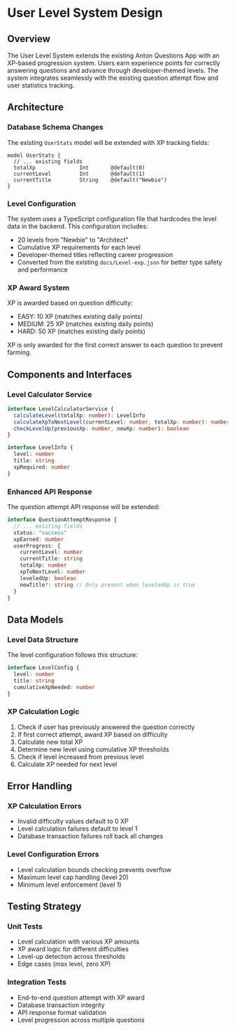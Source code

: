 # User Level System Design

## Overview

The User Level System extends the existing Anton Questions App with an XP-based progression system. Users earn experience points for correctly answering questions and advance through developer-themed levels. The system integrates seamlessly with the existing question attempt flow and user statistics tracking.

## Architecture

### Database Schema Changes

The existing `UserStats` model will be extended with XP tracking fields:

```prisma
model UserStats {
  // ... existing fields
  totalXp              Int       @default(0)
  currentLevel         Int       @default(1)
  currentTitle         String    @default("Newbie")
}
```

### Level Configuration

The system uses a TypeScript configuration file that hardcodes the level data in the backend. This configuration includes:
- 20 levels from "Newbie" to "Architect"
- Cumulative XP requirements for each level
- Developer-themed titles reflecting career progression
- Converted from the existing `docs/Level-exp.json` for better type safety and performance

### XP Award System

XP is awarded based on question difficulty:
- EASY: 10 XP (matches existing daily points)
- MEDIUM: 25 XP (matches existing daily points)  
- HARD: 50 XP (matches existing daily points)

XP is only awarded for the first correct answer to each question to prevent farming.

## Components and Interfaces

### Level Calculator Service

```typescript
interface LevelCalculatorService {
  calculateLevel(totalXp: number): LevelInfo
  calculateXpToNextLevel(currentLevel: number, totalXp: number): number
  checkLevelUp(previousXp: number, newXp: number): boolean
}

interface LevelInfo {
  level: number
  title: string
  xpRequired: number
}
```

### Enhanced API Response

The question attempt API response will be extended:

```typescript
interface QuestionAttemptResponse {
  // ... existing fields
  status: "success"
  xpEarned: number
  userProgress: {
    currentLevel: number
    currentTitle: string
    totalXp: number
    xpToNextLevel: number
    leveledUp: boolean
    newTitle?: string // Only present when leveledUp is true
  }
}
```

## Data Models

### Level Data Structure

The level configuration follows this structure:
```typescript
interface LevelConfig {
  level: number
  title: string
  cumulativeXpNeeded: number
}
```

### XP Calculation Logic

1. Check if user has previously answered the question correctly
2. If first correct attempt, award XP based on difficulty
3. Calculate new total XP
4. Determine new level using cumulative XP thresholds
5. Check if level increased from previous level
6. Calculate XP needed for next level

## Error Handling

### XP Calculation Errors
- Invalid difficulty values default to 0 XP
- Level calculation failures default to level 1
- Database transaction failures roll back all changes

### Level Configuration Errors
- Level calculation bounds checking prevents overflow
- Maximum level cap handling (level 20)
- Minimum level enforcement (level 1)

## Testing Strategy

### Unit Tests
- Level calculation with various XP amounts
- XP award logic for different difficulties
- Level-up detection across thresholds
- Edge cases (max level, zero XP)

### Integration Tests  
- End-to-end question attempt with XP award
- Database transaction integrity
- API response format validation
- Level progression across multiple questions